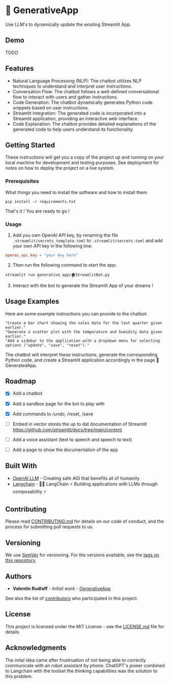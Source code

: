 # 🤖 GenerativeApp
Use LLM's to dynamically update the existing Streamlit App.

## Demo

TODO

## Features

- Natural Language Processing (NLP): The chatbot utilizes NLP techniques to understand and interpret user instructions.
- Conversation Flow: The chatbot follows a well-defined conversational flow to interact with users and gather instructions.
- Code Generation: The chatbot dynamically generates Python code snippets based on user instructions.
- Streamlit Integration: The generated code is incorporated into a Streamlit application, providing an interactive web interface.
- Code Explanation: The chatbot provides detailed explanations of the generated code to help users understand its functionality.

## Getting Started

These instructions will get you a copy of the project up and running on your local machine for development and testing purposes. See deployment for notes on how to deploy the project on a live system.

### Prerequisites

What things you need to install the software and how to install them

```shell
pip install -r requirements.txt
```

That's it ! You are ready to go !

### Usage

1. Add you own OpenAI API key, by renaming the file `.streamlit/secrets_template.toml` to `.streamlit/secrets.toml` and add your own API key in the following line:
```toml
openai_api_key = "your key here"
````

2. Then run the following command to start the app:

```shell
streamlit run generative_app/🏠StreamlitBot.py
```

3. Interact with the bot to generate the Streamlit App of your dreams !

## Usage Examples

Here are some example instructions you can provide to the chatbot:

    "Create a bar chart showing the sales data for the last quarter given earlier."
    "Generate a scatter plot with the temperature and humidity data given earlier."
    "Add a sidebar to the application with a dropdown menu for selecting options ("update", "save", "reset")."

The chatbot will interpret these instructions, generate the corresponding Python code, and create a Streamlit application accordingly in the page 🤖GeneratedApp.

## Roadmap

- [x] Add a chatbot
- [x] Add a sandbox page for the bot to play with
- [x] Add commands to /undo, /reset, /save
- [ ] Embed in vector stores the up to dat documentation of Streamlit https://github.com/streamlit/docs/tree/main/content
- [ ] Add a voice assistant (text to speech and speech to text)
- [ ] Add a page to show the documentation of the app


## Built With

* [OpenAI LLM](https://openai.com) - Creating safe AGI that benefits all of humanity
* [Langchain](https://github.com/hwchase17/langchain) - 🦜️🔗 LangChain ⚡ Building applications with LLMs through composability ⚡

## Contributing

Please read [CONTRIBUTING.md](https://gist.github.com/PurpleBooth/b24679402957c63ec426) for details on our code of conduct, and the process for submitting pull requests to us.

## Versioning

We use [SemVer](http://semver.org/) for versioning. For the versions available, see the [tags on this repository](https://github.com/Gamma-Software/GenerativeApp/tags).

## Authors

* **Valentin Rudloff** - *Initial work* - [GenerativeApp](https://github.com/Gamma-Software/GenerativeApp)

See also the list of [contributors](https://github.com/Gamma-Software/CustomerCareAI/contributors) who participated in this project.

## License

This project is licensed under the MIT License - see the [LICENSE.md](LICENSE.md) file for details

## Acknowledgments

The inital idea came after frustruation of not being able to correctly communicate with an robot assistant by phone. ChatGPT's power combined to Langchain with the toolset the thinking capabilities was the solution to this problem.